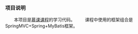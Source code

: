 ### 项目说明
&emsp;&emsp;本项目是[慕课课程](http://www.imooc.com/learn/587)的学习代码。
&emsp;&emsp;课程中使用的框架组合是SpringMVC+Spring+MyBatis框架。